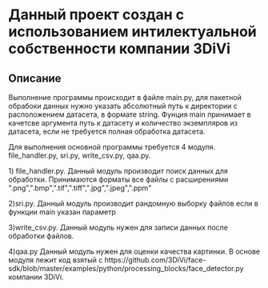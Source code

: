 <h1>Данный проект создан с использованием интилектуальной собственности компании 3DiVi</h1>
<h2>Описание</h2>
<p>Выполнение программы происходит в файле main.py, для пакетной обрабоки данных нужно указать абсолютный путь к директории с расположением датасета, в формате string. Фунция main принимает в качетсве аргумента путь к датасету и количество экземпляров из датасета, если не требуется полная обработка датасета.</p>
<p>Для выполнения основной программы требуется 4 модуля. file_handler.py, sri.py, write_csv.py, qaa.py.</p>
<p>1) file_handler.py. Данный модуль производит поиск данных для обработки. Принимаются форматы все файлы с расширениями ".png",".bmp",".tif",".tiff",".jpg",".jpeg",".ppm"</p>
<p>2)sri.py. Данный модуль производит рандомную выборку файлов если в функции main указан параметр</p>
<p>3)write_csv.py. Данный модуль нужен для записи данных после обработки файлов.</p>
<p>4)qaa.py Данный модуль нужен для оценки качества картинки. В основе модуля лежит код взятый с  https://github.com/3DiVi/face-sdk/blob/master/examples/python/processing_blocks/face_detector.py компании 3DiVi. 
</p>
